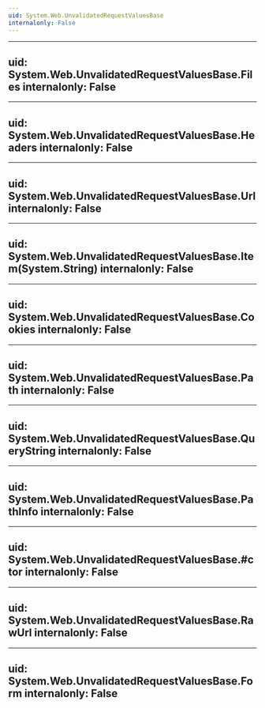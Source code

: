 ```yaml
---
uid: System.Web.UnvalidatedRequestValuesBase
internalonly: False
---
```


---
uid: System.Web.UnvalidatedRequestValuesBase.Files
internalonly: False
---

---
uid: System.Web.UnvalidatedRequestValuesBase.Headers
internalonly: False
---

---
uid: System.Web.UnvalidatedRequestValuesBase.Url
internalonly: False
---

---
uid: System.Web.UnvalidatedRequestValuesBase.Item(System.String)
internalonly: False
---

---
uid: System.Web.UnvalidatedRequestValuesBase.Cookies
internalonly: False
---

---
uid: System.Web.UnvalidatedRequestValuesBase.Path
internalonly: False
---

---
uid: System.Web.UnvalidatedRequestValuesBase.QueryString
internalonly: False
---

---
uid: System.Web.UnvalidatedRequestValuesBase.PathInfo
internalonly: False
---

---
uid: System.Web.UnvalidatedRequestValuesBase.#ctor
internalonly: False
---

---
uid: System.Web.UnvalidatedRequestValuesBase.RawUrl
internalonly: False
---

---
uid: System.Web.UnvalidatedRequestValuesBase.Form
internalonly: False
---
